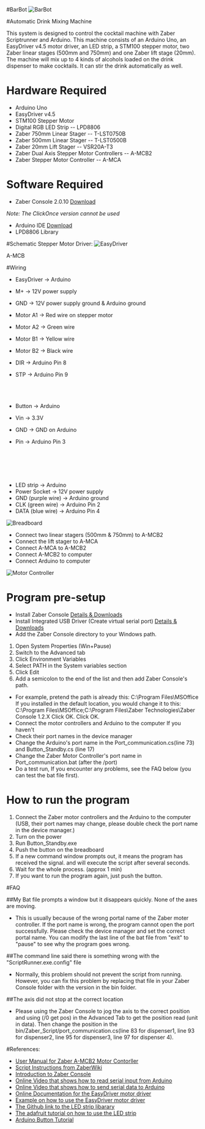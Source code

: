 #BarBot
![BarBot](Overview.jpeg)

#Automatic Drink Mixing Machine

This system is designed to control the cocktail machine with Zaber Scriptrunner and Arduino. This machine consists of an Arduino Uno, an EasyDriver v4.5 motor driver, an LED strip, a STM100 stepper motor, two Zaber linear stages (500mm and 750mm) and one Zaber lift stage (20mm). The machine will mix up to 4 kinds of alcohols loaded on the drink dispenser to make cocktails. It can stir the drink automatically as well.

# Hardware Required
* Arduino Uno
* EasyDriver v4.5
* STM100 Stepper Motor
* Digital RGB LED Strip -- LPD8806
* Zaber 750mm Linear Stager -- T-LST0750B
* Zaber 500mm Linear Stager -- T-LST0500B
* Zaber 20mm Lift Stager -- VSR20A-T3
* Zaber Dual Axis Stepper Motor Controllers -- A-MCB2
* Zaber Stepper Motor Controller -- A-MCA

# Software Required
* Zaber Console 2.0.10 [Download](http://www.zaber.com/support/software.php?file=zaber_console_installer)

_Note: The ClickOnce version cannot be used_

* Arduino IDE [Download](https://www.arduino.cc/en/Main/Software)
* LPD8806 Library

#Schematic
Stepper Motor Driver:
![EasyDriver](EasyDriver.jpeg)

A-MCB

#Wiring
* EasyDriver -> Arduino
* M+ -> 12V power supply
* GND -> 12V power supply ground & Arduino ground
* Motor A1 -> Red wire on stepper motor
* Motor A2 -> Green wire
* Motor B1 -> Yellow wire
* Motor B2 -> Black wire
* DIR -> Arduino Pin 8
* STP -> Arduino Pin 9
<br><br>
<br><br>
     
* Button -> Arduino
* Vin -> 3.3V
* GND -> GND on Arduino
* Pin -> Arduino Pin 3

 <br><br>
 <br><br>
  
   
    
     
     
* LED strip -> Arduino
* Power Socket -> 12V power supply
* GND (purple wire) -> Arduino ground
* CLK (green wire) -> Arduino Pin 2
* DATA (blue wire) -> Arduino Pin 4

![Breadboard](Breadboard.jpeg)

* Connect two linear stagers (500mm & 750mm) to A-MCB2
* Connect the lift stager to A-MCA
* Connect A-MCA to A-MCB2
* Connect A-MCB2 to computer
* Connect Arduino to computer

![Motor Controller](MotorController.jpeg)


# Program pre-setup
* Install Zaber Console [Details &amp; Downloads](http://www.zaber.com/wiki/Software/Zaber_Console)
* Install Integrated USB Driver (Create virtual serial port) [Details &amp; Downloads](http://www.zaber.com/wiki/Software/Integrated_USB_Driver)
* Add the Zaber Console directory to your Windows path.
1. Open System Properties (Win+Pause)
2. Switch to the Advanced tab
3. Click Environment Variables
4. Select PATH in the System variables section
5. Click Edit
6. Add a semicolon to the end of the list and then add Zaber Console's path.
* For example, pretend the path is already this: C:\Program Files\MSOffice
If you installed in the default location, you would change it to this: C:\Program Files\MSOffice;C:\Program Files\Zaber Technologies\Zaber Console 1.2.X
Click OK. Click OK.
* Connect the motor controllers and Arduino to the computer If you haven't
* Check their port names in the device manager
* Change the Arduino's port name in the Port_communication.cs(line 73) and Button_Standby.cs (line 17)
* Change the Zaber Motor Controller's port name in Port_communication.bat (after the /port)
* Do a test run, If you encounter any problems, see the FAQ below (you can test the bat file first).

# How to run the program 
1. Connect the Zaber motor controllers and the Arduino to the computer (USB, their port names may change, please double check the port name in the device manager.)
2. Turn on the power
3. Run Button_Standby.exe
4. Push the button on the breadboard
5. If a new command window prompts out, it means the program has received the signal.
and will execute the script after several seconds.
6. Wait for the whole process. (approx 1 min)
7. If you want to run the program again, just push the button.


#FAQ

##My Bat file prompts a window but it disappears quickly. None of the axes are moving.
* This is usually because of the wrong portal name of the Zaber moter controller. If the port name is wrong, the program cannot open the port successfully. Please check the device manager and set the correct portal name. You can modify the last line of the bat file from "exit" to "pause" to see why the program goes wrong.

##The command line said there is something wrong with the "ScriptRunner.exe.config" file
* Normally, this problem should not prevent the script from running. However, you can fix this problem by replacing that file in your Zaber Console folder with the version in the bin folder.

##The axis did not stop at the correct location
* Please using the Zaber Console to jog the axis to the correct position and using (/0 get pos) in the Advanced Tab to get the position read (unit in data). Then change the position in the bin/Zaber_Script/port_communication.cs(line 83 for dispenser1, line 93 for dispenser2, line 95 for dispenser3, line 97 for dispenser 4).

#References:
* [User Manual for Zaber A-MCB2 Motor Contorller](http://www.zaber.com/wiki/Manuals/A-MCB2)
* [Script Instructions from ZaberWiki](http://www.zaber.com/wiki/Software/Zaber_Console/Scripting)
* [Introduction to Zaber Console](http://www.zaber.com/wiki/Software/Zaber_Console)
* [Online Video that shows how to read serial input from Arduino](https://www.youtube.com/watch?v=TNLp5UV0dMI&t=342s)
* [Online Video that shows how to send serial data to Arduino](https://www.youtube.com/watch?v=WShhcGl3A6g)
* [Online Documentation for the EasyDriver motor driver](http://www.schmalzhaus.com/EasyDriver/)
* [Example on how to use the EasyDriver motor driver](http://www.schmalzhaus.com/EasyDriver/Examples/EasyDriverExamples.html)
* [The Github link to the LED strip libarary](https://github.com/adafruit/LPD8806)
* [The adafruit tutorial on how to use the LED strip](https://learn.adafruit.com/digital-led-strip/overview)
* [Arduino Button Tutorial](https://www.arduino.cc/en/Tutorial/Button)
